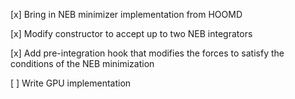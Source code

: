 [x] Bring in NEB minimizer implementation from HOOMD

[x] Modify constructor to accept up to two NEB integrators

[x] Add pre-integration hook that modifies the forces to satisfy the conditions of the NEB minimization

[ ] Write GPU implementation